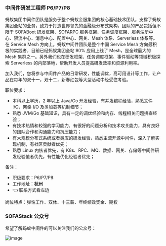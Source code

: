 

<!--
**ujjboy/ujjboy** is a ✨ _special_ ✨ repository because its `README.md` (this file) appears on your GitHub profile.

Here are some ideas to get you started:

- 🔭 I’m currently working on ...
- 🌱 I’m currently learning ...
- 👯 I’m looking to collaborate on ...
- 🤔 I’m looking for help with ...
- 💬 Ask me about ...
- 📫 How to reach me: ...
- 😄 Pronouns: ...
- ⚡ Fun fact: ...
-->

### 中间件研发工程师 P6/P7/P8

蚂蚁集团中间件团队是服务于整个蚂蚁金服集团的核心基础技术团队，支撑了蚂蚁集团全站的业务，致力于打造世界领先的金融级分布式架构，团队的产品包括但不限于 SOFABoot 研发框架、SOFARPC 服务框架、任务调度框架、服务注册中心、限流中心、消息中心、配置中心、网关、Mesh 体系、Serverless 体系等。在 Service Mesh 方向上，蚂蚁中间件团队是整个中国 Service Mesh 方向最积极的实践者，目前已经蚂蚁集团全站 90% 应用上线了 Mesh，是全球最大的 Mesh 集群之一。另外我们也在研发框架、任务调度框架、事件驱动等领域积极探索 Serverless 的内部落地，帮助开发人员提高研发效率和资源利用率。

加入我们，您将参与中间件产品的日常研发，性能调优，高可用设计等工作，让产品在每年的双十一，双十二，新春红包等大型活动中经受住考验。

职位要求：

- 本科以上学历，2 年以上 Java/Go 开发经验，有并发编程经验，熟悉文件 I/O，网络 I/O 及类加载等机制细节；
- 熟悉 JVM/Go 基础知识，具有一定的调优经验和内存、线程相关问题排查经验；
- 有技术热情和较强的学习能力，有很好的问题分析和技术攻关能力，具有良好的团队合作和沟通能力和抗压能力；
- 有大规模分布式系统或者类库的研发经验，熟悉主流开源中间件，深入了解实现机制，有社区贡献者优先；
- 熟悉 Linux 内核者优先，有 K8s、RPC、MQ、数据、网关、存储等中间件研发经验值者优先，有性能优化经验者优先；

备注：
- 职级要求：P6/P7/P8
- 工作地址：**杭州**
- 👈 联系方式看左边

岗位特点：弹性工作、双休、十三薪、年终绩效奖金、期权

### SOFAStack 公众号

希望了解蚂蚁中间件的可以关注我们的公众号：

![image](https://user-images.githubusercontent.com/1424920/133055462-578f6911-ee98-49b2-a86a-42f06ad34a65.png)
